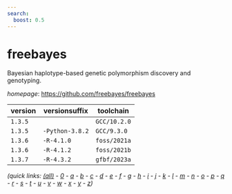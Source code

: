 ```yaml
---
search:
  boost: 0.5
---
```

# freebayes

Bayesian haplotype-based genetic polymorphism discovery and genotyping.

*homepage*: <https://github.com/freebayes/freebayes>

version | versionsuffix | toolchain
--------|---------------|----------
``1.3.5`` |  | ``GCC/10.2.0``
``1.3.5`` | ``-Python-3.8.2`` | ``GCC/9.3.0``
``1.3.6`` | ``-R-4.1.0`` | ``foss/2021a``
``1.3.6`` | ``-R-4.1.2`` | ``foss/2021b``
``1.3.7`` | ``-R-4.3.2`` | ``gfbf/2023a``


*(quick links: [(all)](../index.md) - [0](../0/index.md) - [a](../a/index.md) - [b](../b/index.md) - [c](../c/index.md) - [d](../d/index.md) - [e](../e/index.md) - [f](../f/index.md) - [g](../g/index.md) - [h](../h/index.md) - [i](../i/index.md) - [j](../j/index.md) - [k](../k/index.md) - [l](../l/index.md) - [m](../m/index.md) - [n](../n/index.md) - [o](../o/index.md) - [p](../p/index.md) - [q](../q/index.md) - [r](../r/index.md) - [s](../s/index.md) - [t](../t/index.md) - [u](../u/index.md) - [v](../v/index.md) - [w](../w/index.md) - [x](../x/index.md) - [y](../y/index.md) - [z](../z/index.md))*

